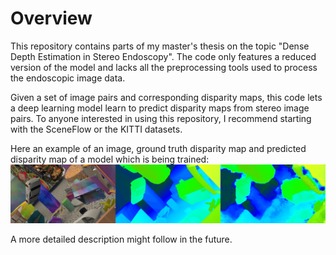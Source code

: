# Overview
This repository contains parts of my master's thesis on the topic "Dense Depth Estimation in Stereo Endoscopy". The code only features a reduced version of the model and lacks all the preprocessing tools used to process the endoscopic image data. 

Given a set of image pairs and corresponding disparity maps, this code lets a deep learning model learn to predict disparity maps from stereo image pairs. 
To anyone interested in using this repository, I recommend starting with the SceneFlow or the KITTI datasets. 

Here an example of an image, ground truth disparity map and predicted disparity map of a model which is being trained: 
![example unfinished model](example.png)

A more detailed description might follow in the future. 


